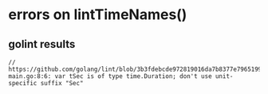 # errors on lintTimeNames()

## golint results

```
// https://github.com/golang/lint/blob/3b3fdebcde972819016da7b8377e79651998f5fc/lint.go#L1376
main.go:8:6: var tSec is of type time.Duration; don't use unit-specific suffix "Sec"
```

